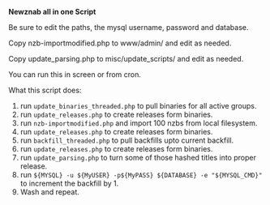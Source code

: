 **Newznab all in one Script**

Be sure to edit the paths, the mysql username, password and database.

Copy nzb-importmodified.php to www/admin/ and edit as needed.

Copy update_parsing.php to misc/update_scripts/ and edit as needed.

You can run this in screen or from cron.


What this script does:

1. run `update_binaries_threaded.php` to pull binaries for all active groups.
2. run `update_releases.php` to create releases form binaries.
3. run `nzb-importmodified.php` and import 100 nzbs from local filesystem.
4. run `update_releases.php` to create releases form binaries.
5. run `backfill_threaded.php` to pull backfills upto current backfill.
6. run `update_releases.php` to create releases form binaries.
7. run `update_parsing.php` to turn some of those hashed titles into proper release.
8. run `${MYSQL} -u ${MyUSER} -p${MyPASS} ${DATABASE} -e "${MYSQL_CMD}"` to increment the backfill by 1.
9. Wash and repeat.
